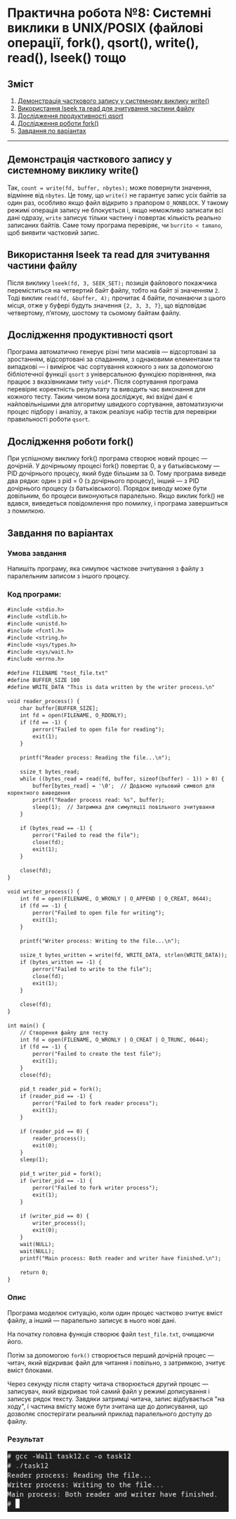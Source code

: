 # Практична робота №8:  Системні виклики в UNIX/POSIX (файлові операції, fork(), qsort(), write(), read(), lseek() тощо

## Зміст
1. [Демонстрація часткового запису у системному виклику write()](#демонстрація-часткового-запису-у-системному-виклику-write())
2. [Використання lseek та read для зчитування частини файлу](#використання-lseek-та-read-для-зчитування-частини-файлу)
3. [Дослідження продуктивності qsort](#дослідження-продуктивності-qsort)
4. [Дослідження роботи fork()](#дослідження-роботи-fork())
5. [Завдання по варіантах](#завдання-по-варіантах)

---
## Демонстрація часткового запису у системному виклику write()

Так, `count = write(fd, buffer, nbytes);` може повернути значення, відмінне від `nbytes`. Це тому, що `write()` не гарантує запис усіх байтів за один раз, особливо якщо файл відкрито з прапором `O_NONBLOCK`. У такому режимі операція запису не блокується і, якщо неможливо записати всі дані одразу, `write` записує тільки частину і повертає кількість реально записаних байтів. Саме тому програма перевіряє, чи `burrito < tamano`, щоб виявити частковий запис.


## Використання lseek та read для зчитування частини файлу

Після виклику `lseek(fd, 3, SEEK_SET);` позиція файлового покажчика переміститься на четвертий байт файлу, тобто на байт зі значенням `2`. Тоді виклик `read(fd, &buffer, 4);` прочитає 4 байти, починаючи з цього місця, отже у буфері будуть значення `{2, 3, 3, 7}`, що відповідає четвертому, п’ятому, шостому та сьомому байтам файлу.

## Дослідження продуктивності qsort

Програма автоматично генерує різні типи масивів — відсортовані за зростанням, відсортовані за спаданням, з однаковими елементами та випадкові — і вимірює час сортування кожного з них за допомогою бібліотечної функції `qsort` з універсальною функцією порівняння, яка працює з вказівниками типу `void*`. Після сортування програма перевіряє коректність результату та виводить час виконання для кожного тесту. Таким чином вона досліджує, які вхідні дані є найповільнішими для алгоритму швидкого сортування, автоматизуючи процес підбору і аналізу, а також реалізує набір тестів для перевірки правильності роботи `qsort`.

## Дослідження роботи fork()

При успішному виклику fork() програма створює новий процес — дочірній. У дочірньому процесі fork() повертає 0, а у батьківському — PID дочірнього процесу, який буде більшим за 0. Тому програма виведе два рядки: один з pid = 0 (з дочірнього процесу), інший — з PID дочірнього процесу (з батьківського). Порядок виводу може бути довільним, бо процеси виконуються паралельно. Якщо виклик fork() не вдався, виведеться повідомлення про помилку, і програма завершиться з помилкою.

## Завдання по варіантах

### Умова завдання
Напишіть програму, яка симулює часткове зчитування з файлу з паралельним записом з іншого процесу.

### Код програми:
```
#include <stdio.h>
#include <stdlib.h>
#include <unistd.h>
#include <fcntl.h>
#include <string.h>
#include <sys/types.h>
#include <sys/wait.h>
#include <errno.h>

#define FILENAME "test_file.txt"
#define BUFFER_SIZE 100
#define WRITE_DATA "This is data written by the writer process.\n"

void reader_process() {
    char buffer[BUFFER_SIZE];
    int fd = open(FILENAME, O_RDONLY);
    if (fd == -1) {
        perror("Failed to open file for reading");
        exit(1);
    }

    printf("Reader process: Reading the file...\n");

    ssize_t bytes_read;
    while ((bytes_read = read(fd, buffer, sizeof(buffer) - 1)) > 0) {
        buffer[bytes_read] = '\0';  // Додаємо нульовий символ для коректного виведення
        printf("Reader process read: %s", buffer);
        sleep(1);  // Затримка для симуляції повільного зчитування
    }

    if (bytes_read == -1) {
        perror("Failed to read the file");
        close(fd);
        exit(1);
    }

    close(fd);
}

void writer_process() {
    int fd = open(FILENAME, O_WRONLY | O_APPEND | O_CREAT, 0644);
    if (fd == -1) {
        perror("Failed to open file for writing");
        exit(1);
    }

    printf("Writer process: Writing to the file...\n");

    ssize_t bytes_written = write(fd, WRITE_DATA, strlen(WRITE_DATA));
    if (bytes_written == -1) {
        perror("Failed to write to the file");
        close(fd);
        exit(1);
    }

    close(fd);
}

int main() {
    // Створення файлу для тесту
    int fd = open(FILENAME, O_WRONLY | O_CREAT | O_TRUNC, 0644);
    if (fd == -1) {
        perror("Failed to create the test file");
        exit(1);
    }
    close(fd);

    pid_t reader_pid = fork();
    if (reader_pid == -1) {
        perror("Failed to fork reader process");
        exit(1);
    }

    if (reader_pid == 0) {
        reader_process();
        exit(0);
    }
    sleep(1);

    pid_t writer_pid = fork();
    if (writer_pid == -1) {
        perror("Failed to fork writer process");
        exit(1);
    }

    if (writer_pid == 0) {
        writer_process();
        exit(0);
    }
    wait(NULL);
    wait(NULL);
    printf("Main process: Both reader and writer have finished.\n");

    return 0;
}
```

### Опис
Програма моделює ситуацію, коли один процес частково зчитує вміст файлу, а інший — паралельно записує в нього нові дані. 

На початку головна функція створює файл `test_file.txt`, очищаючи його. 

Потім за допомогою `fork()` створюється перший дочірній процес — читач, який відкриває файл для читання і повільно, з затримкою, зчитує вміст блоками. 

Через секунду після старту читача створюється другий процес — записувач, який відкриває той самий файл у режимі дописування і записує рядок тексту. Завдяки затримці читача, запис відбувається "на ходу", і частина вмісту може бути зчитана ще до дописування, що дозволяє спостерігати реальний приклад паралельного доступу до файлу. 

### Результат
![task 12](task12.png)





